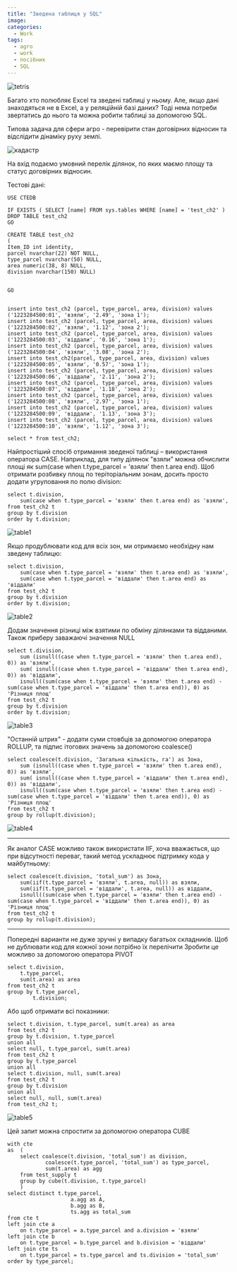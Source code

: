 ```yaml
---
title: "Зведена таблиця у SQL"
image: 
categories:
  - Work
tags:
  - agro
  - work
  - посібник
  - SQL
---
```


![tetris](https://github.com/SergeyShchus/SergeyShchus.github.io/blob/master/images/tetris.jpg?raw=true)

Багато хто полюбляє Excel та зведені таблиці у ньому. Але, якщо дані знаходяться не в Excel, а у реляційній базі даних? Тоді нема потреби звертатись до нього та можна робити таблиці за допомогою SQL.

Типова задача для сфери агро - перевірити стан договірних відносин та відслідити дінаміку руху землі.

![кадастр](https://github.com/SergeyShchus/SergeyShchus.github.io/blob/master/images/%D0%BA%D0%B0%D0%B4%D0%B0%D1%81%D1%82%D1%80_001.JPG?raw=true)

На вхід подаємо умовний перелік ділянок, по яких маємо площу та статус договірних відносин.

Тестові дані:

    USE CTEDB

    IF EXISTS ( SELECT [name] FROM sys.tables WHERE [name] = 'test_ch2' )    
    DROP TABLE test_ch2   
    GO    
        
    CREATE TABLE test_ch2   
    (    
    Item_ID int identity,    
    parcel nvarchar(22) NOT NULL,    
    type_parcel nvarchar(50) NULL,    
    area numeric(38, 8) NULL,
    division nvarchar(150) NULL)
    
        
    GO   


    insert into test_ch2 (parcel, type_parcel, area, division) values ('1223284500:01', 'взяли', '2.49', 'зона 1');
    insert into test_ch2 (parcel, type_parcel, area, division) values ('1223284500:02', 'взяли', '1.12', 'зона 2');
    insert into test_ch2 (parcel, type_parcel, area, division) values ('1223284500:03', 'віддали', '0.16', 'зона 1');
    insert into test_ch2 (parcel, type_parcel, area, division) values ('1223284500:04', 'взяли', '3.08', 'зона 2');
    insert into test_ch2(parcel, type_parcel, area, division) values ('1223284500:05', 'взяли', '0.57', 'зона 1');
    insert into test_ch2 (parcel, type_parcel, area, division) values ('1223284500:06', 'віддали', '2.11', 'зона 2');
    insert into test_ch2 (parcel, type_parcel, area, division) values ('1223284500:07', 'віддали', '1.18', 'зона 2');
    insert into test_ch2 (parcel, type_parcel, area, division) values ('1223284500:08', 'взяли', '2.97', 'зона 1');
    insert into test_ch2 (parcel, type_parcel, area, division) values ('1223284500:09', 'віддали', '1.13', 'зона 3');
    insert into test_ch2 (parcel, type_parcel, area, division) values ('1223284500:10', 'взяли', '1.12', 'зона 3');

    select * from test_ch2;


Найпростіший спосіб отримання зведеної таблиці – використання оператора CASE. Наприклад, для типу ділянок "взяли" можна обчислити площі як sum(case when t.type_parcel = 'взяли' then t.area end). Щоб отримати розбивку площ по теріторіальним зонам, досить просто додати угруповання по полю division:

    select t.division, 
        sum(case when t.type_parcel = 'взяли' then t.area end) as 'взяли',
    from test_ch2 t
    group by t.division
    order by t.division;

![table1](https://github.com/SergeyShchus/SergeyShchus.github.io/blob/master/images/sqltable-001.JPG?raw=true)

Якщо продублювати код для всіх зон, ми отримаємо необхідну нам зведену таблицю:

    select t.division, 
        sum(case when t.type_parcel = 'взяли' then t.area end) as 'взяли',
        sum(case when t.type_parcel = 'віддали' then t.area end) as 'віддали'
    from test_ch2 t
    group by t.division
    order by t.division;

![table2](https://github.com/SergeyShchus/SergeyShchus.github.io/blob/master/images/sqltable-002.JPG?raw=true)

Додам значення різниці між взятими по обміну ділянками та відданими. Також приберу заважаючі значення NULL


    select t.division, 
        sum (isnull((case when t.type_parcel = 'взяли' then t.area end), 0)) as 'взяли',
        sum( isnull((case when t.type_parcel = 'віддали' then t.area end), 0)) as 'віддали',
        isnull((sum(case when t.type_parcel = 'взяли' then t.area end) - sum(case when t.type_parcel = 'віддали' then t.area end)), 0) as 'Різниця площ'
    from test_ch2 t
    group by t.division
    order by t.division;

![table3](https://github.com/SergeyShchus/SergeyShchus.github.io/blob/master/images/sqltable-003.JPG?raw=true)


"Останній штрих" - додати суми стовбців за допомогою оператора ROLLUP, та підпис ітогових значень за допомогою coalesce()


    select coalesce(t.division, 'Загальна кількість, га') as Зона, 
        sum (isnull((case when t.type_parcel = 'взяли' then t.area end), 0)) as 'взяли',
        sum( isnull((case when t.type_parcel = 'віддали' then t.area end), 0)) as 'віддали',
        isnull((sum(case when t.type_parcel = 'взяли' then t.area end) - sum(case when t.type_parcel = 'віддали' then t.area end)), 0) as 'Різниця площ'
    from test_ch2 t
    group by rollup(t.division);

![table4](https://github.com/SergeyShchus/SergeyShchus.github.io/blob/master/images/sqltable-004.JPG?raw=true)


---

Як аналог CASE можливо також використати IIF, хоча вважається, що при відсутності переваг, такий метод ускладнює підтримку кода у майбутньому:



    select coalesce(t.division, 'total_sum') as Зона, 
        sum(iif(t.type_parcel = 'взяли', t.area, null)) as взяли,
        sum(iif(t.type_parcel = 'віддали', t.area, null)) as віддали,
        isnull((sum(case when t.type_parcel = 'взяли' then t.area end) - sum(case when t.type_parcel = 'віддали' then t.area end)), 0) as 'Різниця площ'
    from test_ch2 t
    group by rollup(t.division);


---

Попередні варианти не дуже зручні у випадку багатьох складників. Щоб не дублювати код для кожної зони потрібно їх перелічити Зробити це можливо за допомогою оператора PIVOT

    select t.division,
        t.type_parcel,
        sum(t.area) as area
    from test_ch2 t
    group by t.type_parcel,
            t.division;

Або щоб отримати всі показники:


    select t.division, t.type_parcel, sum(t.area) as area
    from test_ch2 t
    group by t.division, t.type_parcel
    union all
    select null, t.type_parcel, sum(t.area)
    from test_ch2 t
    group by t.type_parcel
    union all
    select t.division, null, sum(t.area)
    from test_ch2 t
    group by t.division
    union all
    select null, null, sum(t.area)
    from test_ch2 t;


![table5](https://github.com/SergeyShchus/SergeyShchus.github.io/blob/master/images/sqltable-005.JPG?raw=true)


Цей запит можна спростити за допомогою оператора CUBE

    with cte
    as	(
        select coalesce(t.division, 'total_sum') as division, 
                coalesce(t.type_parcel, 'total_sum') as type_parcel, 
                sum(t.area) as agg
        from test_supply t
        group by cube(t.division, t.type_parcel)
        )
    select distinct t.type_parcel, 
                        a.agg as A,
                        b.agg as B,
                        ts.agg as total_sum
    from cte t
    left join cte a
        on t.type_parcel = a.type_parcel and a.division = 'взяли'
    left join cte b
        on t.type_parcel = b.type_parcel and b.division = 'віддали'
    left join cte ts
        on t.type_parcel = ts.type_parcel and ts.division = 'total_sum'
    order by type_parcel;